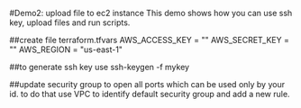 #Demo2: upload file to ec2 instance
This demo shows how you can use ssh key, upload files and run scripts.

##create file terraform.tfvars
AWS_ACCESS_KEY = ""
AWS_SECRET_KEY = ""
AWS_REGION = "us-east-1"

##to generate ssh key use
ssh-keygen -f mykey

##update security group to open all ports which can be used only by your id.
to do that use VPC to identify default security group and add a new rule.



